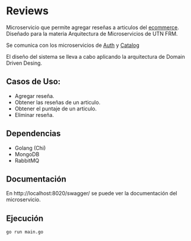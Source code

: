 # Reviews

Microservicio que permite agregar reseñas a articulos del [ecommerce](https://github.com/nmarsollier/ecommerce). Diseñado para la materia Arquitectura de Microservicios de UTN FRM.

Se comunica con los microservicios de [Auth](https://github.com/nmarsollier/ecommerce_auth_node) y [Catalog](https://github.com/nmarsollier/ecommerce_catalog_java)

El diseño del sistema se lleva a cabo aplicando la arquitectura de Domain Driven Desing.

## Casos de Uso:

- Agregar reseña.
- Obtener las reseñas de un articulo.
- Obtener el puntaje de un articulo.
- Eliminar reseña.

## Dependencias

- Golang (Chi)
- MongoDB
- RabbitMQ

## Documentación

En http://localhost:8020/swagger/ se puede ver la documentación del microservicio.

## Ejecución

`go run main.go`
